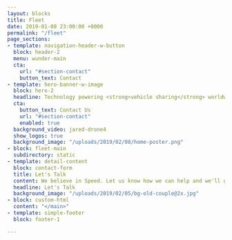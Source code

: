 ```yaml
---
layout: blocks
title: Fleet
date: 2019-01-08 23:00:00 +0000
permalink: "/fleet"
page_sections:
- template: navigation-header-w-button
  block: header-2
  menu: wunder-main
  cta:
    url: "#section-contact"
    button_text: Contact
- template: hero-banner-w-image
  block: hero-2
  headline: Technology powering <strong>vehicle sharing</strong> worldwide
  cta:
    button_text: Contact Us
    url: "#section-contact"
    enabled: true
  background_video: jared-drone4
  show_logos: true
  background_image: "/uploads/2019/02/08/home-poster.png"
- block: fleet-main
  subdirectory: static
- template: detail-content
  block: contact-form
  title: Let's Talk
  content: We believe in Speed. Let us know how we can help and we'll get in touch with you in no time.
  headline: Let's Talk
  background_image: "/uploads/2019/02/05/bg-old-couple@2x.jpg"
- block: custom-html
  content: "</main>"
- template: simple-footer
  block: footer-1

---
```


